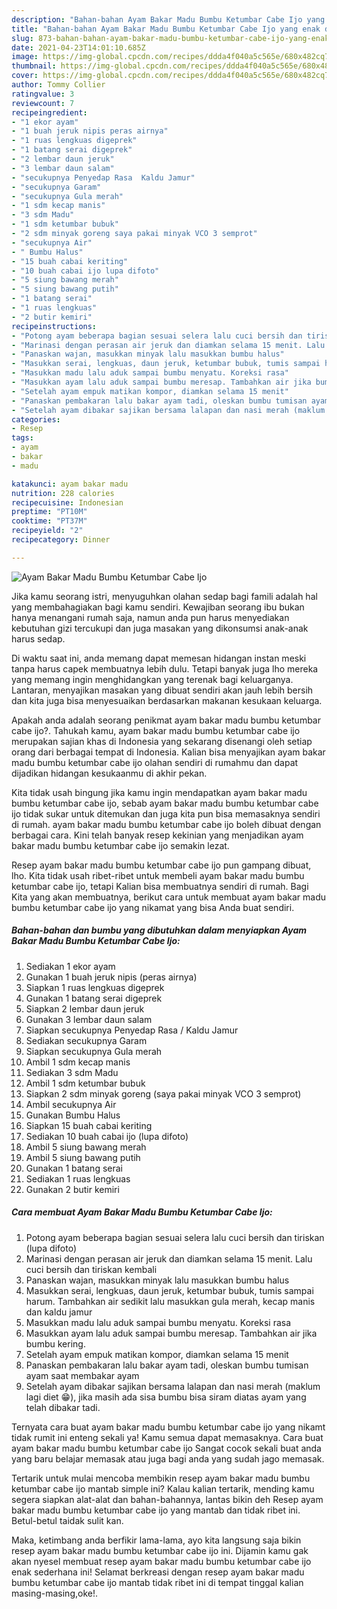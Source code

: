 ```yaml
---
description: "Bahan-bahan Ayam Bakar Madu Bumbu Ketumbar Cabe Ijo yang enak dan Mudah Dibuat"
title: "Bahan-bahan Ayam Bakar Madu Bumbu Ketumbar Cabe Ijo yang enak dan Mudah Dibuat"
slug: 873-bahan-bahan-ayam-bakar-madu-bumbu-ketumbar-cabe-ijo-yang-enak-dan-mudah-dibuat
date: 2021-04-23T14:01:10.685Z
image: https://img-global.cpcdn.com/recipes/ddda4f040a5c565e/680x482cq70/ayam-bakar-madu-bumbu-ketumbar-cabe-ijo-foto-resep-utama.jpg
thumbnail: https://img-global.cpcdn.com/recipes/ddda4f040a5c565e/680x482cq70/ayam-bakar-madu-bumbu-ketumbar-cabe-ijo-foto-resep-utama.jpg
cover: https://img-global.cpcdn.com/recipes/ddda4f040a5c565e/680x482cq70/ayam-bakar-madu-bumbu-ketumbar-cabe-ijo-foto-resep-utama.jpg
author: Tommy Collier
ratingvalue: 3
reviewcount: 7
recipeingredient:
- "1 ekor ayam"
- "1 buah jeruk nipis peras airnya"
- "1 ruas lengkuas digeprek"
- "1 batang serai digeprek"
- "2 lembar daun jeruk"
- "3 lembar daun salam"
- "secukupnya Penyedap Rasa  Kaldu Jamur"
- "secukupnya Garam"
- "secukupnya Gula merah"
- "1 sdm kecap manis"
- "3 sdm Madu"
- "1 sdm ketumbar bubuk"
- "2 sdm minyak goreng saya pakai minyak VCO 3 semprot"
- "secukupnya Air"
- " Bumbu Halus"
- "15 buah cabai keriting"
- "10 buah cabai ijo lupa difoto"
- "5 siung bawang merah"
- "5 siung bawang putih"
- "1 batang serai"
- "1 ruas lengkuas"
- "2 butir kemiri"
recipeinstructions:
- "Potong ayam beberapa bagian sesuai selera lalu cuci bersih dan tiriskan (lupa difoto)"
- "Marinasi dengan perasan air jeruk dan diamkan selama 15 menit. Lalu cuci bersih dan tiriskan kembali"
- "Panaskan wajan, masukkan minyak lalu masukkan bumbu halus"
- "Masukkan serai, lengkuas, daun jeruk, ketumbar bubuk, tumis sampai harum. Tambahkan air sedikit lalu masukkan gula merah, kecap manis dan kaldu jamur"
- "Masukkan madu lalu aduk sampai bumbu menyatu. Koreksi rasa"
- "Masukkan ayam lalu aduk sampai bumbu meresap. Tambahkan air jika bumbu kering."
- "Setelah ayam empuk matikan kompor, diamkan selama 15 menit"
- "Panaskan pembakaran lalu bakar ayam tadi, oleskan bumbu tumisan ayam saat membakar ayam"
- "Setelah ayam dibakar sajikan bersama lalapan dan nasi merah (maklum lagi diet 😁), jika masih ada sisa bumbu bisa siram diatas ayam yang telah dibakar tadi."
categories:
- Resep
tags:
- ayam
- bakar
- madu

katakunci: ayam bakar madu 
nutrition: 228 calories
recipecuisine: Indonesian
preptime: "PT10M"
cooktime: "PT37M"
recipeyield: "2"
recipecategory: Dinner

---
```



![Ayam Bakar Madu Bumbu Ketumbar Cabe Ijo](https://img-global.cpcdn.com/recipes/ddda4f040a5c565e/680x482cq70/ayam-bakar-madu-bumbu-ketumbar-cabe-ijo-foto-resep-utama.jpg)

Jika kamu seorang istri, menyuguhkan olahan sedap bagi famili adalah hal yang membahagiakan bagi kamu sendiri. Kewajiban seorang ibu bukan hanya menangani rumah saja, namun anda pun harus menyediakan kebutuhan gizi tercukupi dan juga masakan yang dikonsumsi anak-anak harus sedap.

Di waktu  saat ini, anda memang dapat memesan hidangan instan meski tanpa harus capek membuatnya lebih dulu. Tetapi banyak juga lho mereka yang memang ingin menghidangkan yang terenak bagi keluarganya. Lantaran, menyajikan masakan yang dibuat sendiri akan jauh lebih bersih dan kita juga bisa menyesuaikan berdasarkan makanan kesukaan keluarga. 



Apakah anda adalah seorang penikmat ayam bakar madu bumbu ketumbar cabe ijo?. Tahukah kamu, ayam bakar madu bumbu ketumbar cabe ijo merupakan sajian khas di Indonesia yang sekarang disenangi oleh setiap orang dari berbagai tempat di Indonesia. Kalian bisa menyajikan ayam bakar madu bumbu ketumbar cabe ijo olahan sendiri di rumahmu dan dapat dijadikan hidangan kesukaanmu di akhir pekan.

Kita tidak usah bingung jika kamu ingin mendapatkan ayam bakar madu bumbu ketumbar cabe ijo, sebab ayam bakar madu bumbu ketumbar cabe ijo tidak sukar untuk ditemukan dan juga kita pun bisa memasaknya sendiri di rumah. ayam bakar madu bumbu ketumbar cabe ijo boleh dibuat dengan berbagai cara. Kini telah banyak resep kekinian yang menjadikan ayam bakar madu bumbu ketumbar cabe ijo semakin lezat.

Resep ayam bakar madu bumbu ketumbar cabe ijo pun gampang dibuat, lho. Kita tidak usah ribet-ribet untuk membeli ayam bakar madu bumbu ketumbar cabe ijo, tetapi Kalian bisa membuatnya sendiri di rumah. Bagi Kita yang akan membuatnya, berikut cara untuk membuat ayam bakar madu bumbu ketumbar cabe ijo yang nikamat yang bisa Anda buat sendiri.

<!--inarticleads1-->

##### Bahan-bahan dan bumbu yang dibutuhkan dalam menyiapkan Ayam Bakar Madu Bumbu Ketumbar Cabe Ijo:

1. Sediakan 1 ekor ayam
1. Gunakan 1 buah jeruk nipis (peras airnya)
1. Siapkan 1 ruas lengkuas digeprek
1. Gunakan 1 batang serai digeprek
1. Siapkan 2 lembar daun jeruk
1. Gunakan 3 lembar daun salam
1. Siapkan secukupnya Penyedap Rasa / Kaldu Jamur
1. Sediakan secukupnya Garam
1. Siapkan secukupnya Gula merah
1. Ambil 1 sdm kecap manis
1. Sediakan 3 sdm Madu
1. Ambil 1 sdm ketumbar bubuk
1. Siapkan 2 sdm minyak goreng (saya pakai minyak VCO 3 semprot)
1. Ambil secukupnya Air
1. Gunakan  Bumbu Halus
1. Siapkan 15 buah cabai keriting
1. Sediakan 10 buah cabai ijo (lupa difoto)
1. Ambil 5 siung bawang merah
1. Ambil 5 siung bawang putih
1. Gunakan 1 batang serai
1. Sediakan 1 ruas lengkuas
1. Gunakan 2 butir kemiri




<!--inarticleads2-->

##### Cara membuat Ayam Bakar Madu Bumbu Ketumbar Cabe Ijo:

1. Potong ayam beberapa bagian sesuai selera lalu cuci bersih dan tiriskan (lupa difoto)
1. Marinasi dengan perasan air jeruk dan diamkan selama 15 menit. Lalu cuci bersih dan tiriskan kembali
1. Panaskan wajan, masukkan minyak lalu masukkan bumbu halus
1. Masukkan serai, lengkuas, daun jeruk, ketumbar bubuk, tumis sampai harum. Tambahkan air sedikit lalu masukkan gula merah, kecap manis dan kaldu jamur
1. Masukkan madu lalu aduk sampai bumbu menyatu. Koreksi rasa
1. Masukkan ayam lalu aduk sampai bumbu meresap. Tambahkan air jika bumbu kering.
1. Setelah ayam empuk matikan kompor, diamkan selama 15 menit
1. Panaskan pembakaran lalu bakar ayam tadi, oleskan bumbu tumisan ayam saat membakar ayam
1. Setelah ayam dibakar sajikan bersama lalapan dan nasi merah (maklum lagi diet 😁), jika masih ada sisa bumbu bisa siram diatas ayam yang telah dibakar tadi.




Ternyata cara buat ayam bakar madu bumbu ketumbar cabe ijo yang nikamt tidak rumit ini enteng sekali ya! Kamu semua dapat memasaknya. Cara buat ayam bakar madu bumbu ketumbar cabe ijo Sangat cocok sekali buat anda yang baru belajar memasak atau juga bagi anda yang sudah jago memasak.

Tertarik untuk mulai mencoba membikin resep ayam bakar madu bumbu ketumbar cabe ijo mantab simple ini? Kalau kalian tertarik, mending kamu segera siapkan alat-alat dan bahan-bahannya, lantas bikin deh Resep ayam bakar madu bumbu ketumbar cabe ijo yang mantab dan tidak ribet ini. Betul-betul taidak sulit kan. 

Maka, ketimbang anda berfikir lama-lama, ayo kita langsung saja bikin resep ayam bakar madu bumbu ketumbar cabe ijo ini. Dijamin kamu gak akan nyesel membuat resep ayam bakar madu bumbu ketumbar cabe ijo enak sederhana ini! Selamat berkreasi dengan resep ayam bakar madu bumbu ketumbar cabe ijo mantab tidak ribet ini di tempat tinggal kalian masing-masing,oke!.

